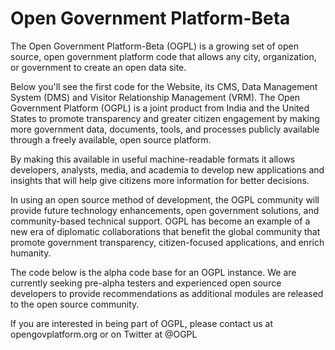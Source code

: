 Open Government Platform-Beta
====================

The Open Government Platform-Beta (OGPL) is a growing set of open source, open government platform code that allows any city, organization, or government to create an open data site.

Below you'll see the first code for the Website, its CMS, Data Management System (DMS) and Visitor Relationship Management (VRM). The Open Government Platform (OGPL) is a joint product from India and the United States to promote transparency and greater citizen engagement by making more government data, documents, tools, and processes publicly available through a freely available, open source platform.

By making this available in useful machine-readable formats it allows developers, analysts, media, and academia to develop new applications and insights that will help give citizens more information for better decisions.

In using an open source method of development, the OGPL community will provide future technology enhancements, open government solutions, and community-based technical support. OGPL has become an example of a new era of diplomatic collaborations that benefit the global community that promote government transparency, citizen-focused applications, and enrich humanity.

The code below is the alpha code base for an OGPL instance. We are currently seeking pre-alpha testers and experienced open source developers to provide recommendations as additional modules are released to the open source community.

If you are interested in being part of OGPL, please contact us at opengovplatform.org or on Twitter at @OGPL